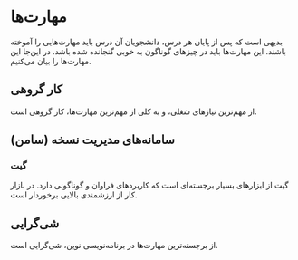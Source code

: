 # مهارت‌ها

بدیهی است که پس از پایان هر درس، دانشجویان آن درس باید مهارت‌هایی را آموخته باشند. این مهارت‌ها باید در چیزهای گوناگون به خوبی گنجانده شده باشد. در این‌جا این مهارت‌ها را بیان می‌کنیم.

## کار گروهی

از مهم‌ترین نیازهای شغلی، و به کلی از مهم‌ترین مهارت‌ها، کار گروهی است.

## سامانه‌های مدیریت نسخه (سامن)

### گیت

گیت از ابزارهای بسیار برجسته‌ای است که کاربردهای فراوان و گوناگونی دارد. در بازار کار از ارزشمندی بالایی برخوردار است.

## شی‌گرایی

از برجسته‌ترین مهارت‌ها در برنامه‌نویسی نوین، شی‌گرایی است.

